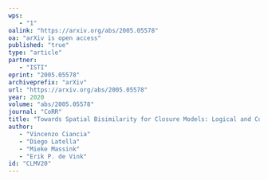 ```yaml
---
wps: 
   - "1"
oalink: "https://arxiv.org/abs/2005.05578"
oa: "arXiv is open access"
published: "true"
type: "article"
partner: 
   - "ISTI"
eprint: "2005.05578"
archiveprefix: "arXiv"
url: "https://arxiv.org/abs/2005.05578"
year: 2020
volume: "abs/2005.05578"
journal: "CoRR"
title: "Towards Spatial Bisimilarity for Closure Models: Logical and Coalgebraic Characterisations"
author: 
   - "Vincenzo Ciancia"
   - "Diego Latella"
   - "Mieke Massink"
   - "Erik P. de Vink"
id: "CLMV20"
---
```

